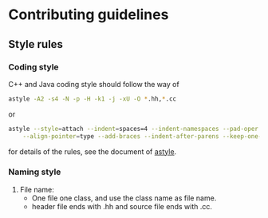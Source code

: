 # Contributing guidelines

## Style rules

### Coding style

C++ and Java coding style should follow the way of  

```bash
astyle -A2 -s4 -N -p -H -k1 -j -xU -O *.hh,*.cc
```

or  

```bash
astyle --style=attach --indent=spaces=4 --indent-namespaces --pad-oper --pad-header \
    --align-pointer=type --add-braces --indent-after-parens --keep-one-line-blocks *.hh,*.cc
```

for details of the rules, see the document of [astyle](http://astyle.sourceforge.net/astyle.html).

### Naming style

1. File name:
   * One file one class, and use the class name as file name.
   * header file ends with .hh and source file ends with .cc.
